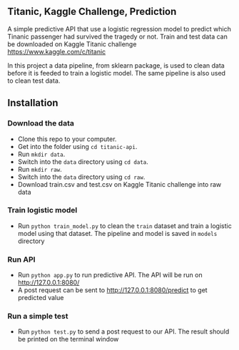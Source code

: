 Titanic, Kaggle Challenge, Prediction
-----------------------

A simple predictive API that use a logistic regression model to predict which Tinanic passenger had survived the tragedy or not. Train and test data can be downloaded on Kaggle Titanic challenge https://www.kaggle.com/c/titanic

In this project a data pipeline, from sklearn package, is used to clean data before it is feeded to train a logistic model. The same pipeline is also used to clean test data.

Installation
----------------------

### Download the data

* Clone this repo to your computer.
* Get into the folder using `cd titanic-api`.
* Run `mkdir data`.
* Switch into the `data` directory using `cd data`.
* Run `mkdir raw`.
* Switch into the `data` directory using `cd raw`.
* Download train.csv and test.csv on Kaggle Titanic challenge into raw data

### Train logistic model
* Run `python train_model.py` to clean the `train` dataset and train a logistic model using that dataset. The pipeline and model is saved in `models` directory

### Run API 
* Run `python app.py` to run predictive API. The API will be run on http://127.0.0.1:8080/ 
* A post request can be sent to http://127.0.0.1:8080/predict to get predicted value 

### Run a simple test
* Run `python test.py` to send a post request to our API. The result should be printed on the terminal window
